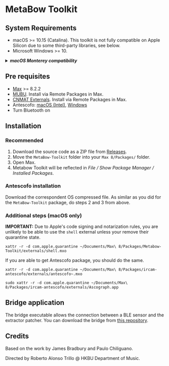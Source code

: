 # MetaBow Toolkit

## System Requirements

- macOS >= 10.15 (Catalina). This toolkit is not fully compatible on Apple Silicon due to some third-party libraries, see below.
- Microsoft Windows >= 10.

<details>
<summary>
<b><i>macOS Monterey compatibility</i></b>
</summary>
Connection from sensor to the toolkit is not possible due to Bluetooth issues on macOS Monterey 12.0 - 12.2.
</details>

## Pre requisites

- [Max](https://cycling74.com/products/max) >= 8.2.2
- [MUBU](https://forum.ircam.fr/projects/detail/mubu/). Install via Remote Packages in Max.
- [CNMAT Externals](https://cnmat.berkeley.edu/downloads). Install via Remote Packages in Max.
- Antescofo: [macOS (Intel)](https://forge.ircam.fr/p/antescofo/downloads/573/), [Windows](https://forge.ircam.fr/p/antescofo/downloads/495/)
- Turn Bluetooth on

## Installation

### Recommended

1. Download the source code as a ZIP file from [Releases](https://github.com/pauloesteban/MetaBow-Toolkit/releases).
2. Move the `MetaBow-Toolkit` folder into your `Max 8/Packages/` folder.
3. Open Max.
3. Metabow Toolkit will be reflected in _File / Show Package Manager / Installed Packages_.

### Antescofo installation

Download the correspondent OS compressed file. As similar as you did for the `MetaBow-Toolkit` package, do steps 2 and 3 from above.

### Additional steps (macOS only)

**IMPORTANT:** Due to Apple's code signing and notarization rules, you are unlikely to be able to use the `shell` external unless your remove their quarantine state.

```
xattr -r -d com.apple.quarantine ~/Documents/Max\ 8/Packages/Metabow-Toolkit/externals/shell.mxo
```

If you are able to get Antescofo package, you should do the same.

```
xattr -r -d com.apple.quarantine ~/Documents/Max\ 8/Packages/ircam-antescofo/externals/antescofo~.mxo
```

```
sudo xattr -r -d com.apple.quarantine ~/Documents/Max\ 8/Packages/ircam-antescofo/externals/Ascograph.app
```

## Bridge application

The bridge executable allows the connection between a BLE sensor and the extractor patcher. You can download the bridge from [this repository](https://github.com/pauloesteban/sensor-tile-osc).

## Credits

Based on the work by James Bradbury and Paulo Chiliguano.

Directed by Roberto Alonso Trillo @ HKBU Department of Music.
